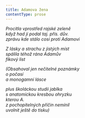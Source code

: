 ```yaml
---
title: Adamova žena
contentType: prose
---
```


<section>

_Procitla vprostřed rajské zeleně  
když had jí podal taj. přís. dův.  
zprávu kde stálo cosi proti Adamovi_

</section>

<section>

_Z lásky a strachu z jistých míst  
spálila téhož rána Adamův  
fíkový list_

</section>

<section>

_(Obsahoval jen nečitelné poznámky  
o počasí  
a monogamní lásce_

</section>

<section>

_plus školáckou studii jablka  
s anatomickou kresbou ohryzku  
kterou A.  
z pochopitelných příčin nemínil  
uvolnit ještě do tisku)_

</section>
